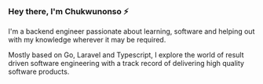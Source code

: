 ### Hey there, I'm Chukwunonso ⚡

I'm a backend engineer passionate about learning, software and helping out with my knowledge wherever it may be required.

Mostly based on Go, Laravel and Typescript, I explore the world of result driven software engineering with a track record of delivering high quality software products.
